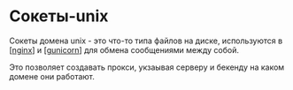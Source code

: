 # Сокеты-unix

Сокеты домена unix - это что-то типа файлов на диске, используются в [[nginx]] и [[gunicorn]] для обмена сообщениями между собой.

Это позволяет создавать прокси, укзаывая серверу и бекенду на каком домене они работают.

[//begin]: # "Autogenerated link references for markdown compatibility"
[nginx]: nginx "Nginx веб-сервер (wsgi)"
[gunicorn]: gunicorn "Gunicorn"
[//end]: # "Autogenerated link references"